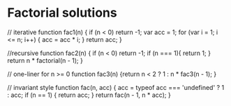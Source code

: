 # Factorial solutions


// iterative function 
fac1(n) {
    if (n < 0) return -1; 
    var acc = 1;
    for (var i = 1; i <= n; i++) {
        acc = acc * i;
    }
    return acc; 
}  

//recursive function 
fac2(n) {
    if (n < 0) return -1; 
    if (n === 1){ 
        return 1; 
    } 
    return n * factorial(n - 1); 
}  

// one-liner for n >= 0 
function fac3(n) {return n < 2 ? 1 : n * fac3(n - 1); }  

// invariant style function 
fac(n, acc) {
    acc = typeof acc === 'undefined' ? 1 : acc; 
    if (n == 1) { 
        return acc; 
    } 
    return fac(n - 1, n * acc); 
}
